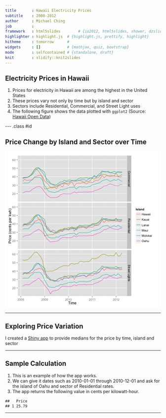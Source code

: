 ```yaml
---
title       : Hawaii Electricity Prices
subtitle    : 2008-2012
author      : Michael Ching
job         : 
framework   : html5slides        # {io2012, html5slides, shower, dzslides, ...}
highlighter : highlight.js  # {highlight.js, prettify, highlight}
hitheme     : tomorrow      # 
widgets     : []            # {mathjax, quiz, bootstrap}
mode        : selfcontained # {standalone, draft}
knit        : slidify::knit2slides
---
```


## Electricity Prices in Hawaii
1. Prices for electricity in Hawaii are among the highest in the United States
1. These prices vary not only by time but by island and sector
1. Sectors include Residential, Commercial, and Street Light uses
1. The following figure shows the data plotted with `ggplot2` (Source: [Hawaii Open Data](https://data.hawaii.gov/Government-Wide-Support/HI-Electricity-Prices/74g9-vewt))

--- .class #id 

## Price Change by Island and Sector over Time

![plot of chunk unnamed-chunk-1](assets/fig/unnamed-chunk-1-1.png) 

---

## Exploring Price Variation
I created a [Shiny app](https://mching.shinyapps.io/HI_electricity_prices/) to provide medians for the price by time, island and sector

---

## Sample Calculation
1. This is an example of how the app works. 
1. We can give it dates such as 2010-01-01 through 2010-12-01 and ask for the island of Oahu and sector of Residential rates. 
1. The app returns the following value in cents per kilowatt-hour. 

```
##   Price
## 1 25.79
```


---


